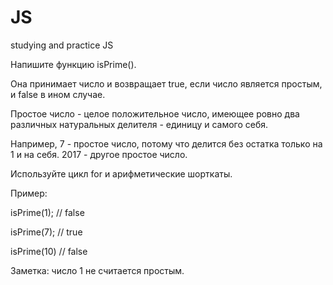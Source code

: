 # JS
studying and practice JS

Напишите функцию isPrime().

Она принимает число и возвращает true, если число является простым, и false в ином случае.
	
Простое число - целое положительное число, имеющее ровно два различных натуральных делителя - единицу и самого себя.

Например, 7 - простое число, потому что делится без остатка только на 1 и на себя. 2017 - другое простое число.

Используйте цикл for и арифметические шорткаты.

Пример:

isPrime(1);  // false

isPrime(7);  // true

isPrime(10)  // false

Заметка: число 1 не считается простым.
